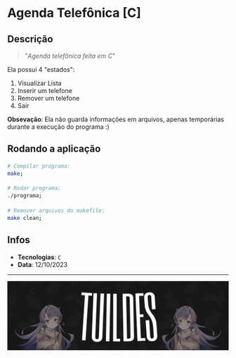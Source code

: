 # Agenda Telefônica [C]

## Descrição

> "_Agenda telefônica feita em C_"

Ela possui 4 "estados":

1. Visualizar Lista
2. Inserir um telefone
3. Remover um telefone
4. Sair

**Obsevação**: Ela não guarda informações em arquivos, apenas temporárias durante a execução do programa :)

## Rodando a aplicação

```bash
# Compilar programa:
make;

# Rodar programa:
./programa;

# Remover arquivos do makefile:
make clean;
```

## Infos

* **Tecnologias**: `C`
* **Data**: 12/10/2023

---

![dads](banner.png)
